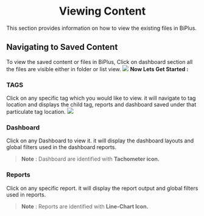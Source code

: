 


<center><h1>Viewing Content</h1></center>

This section provides information on how to view the existing files in BiPlus.

## Navigating to Saved Content 

To view the saved content or files in BiPlus, Click on dashboard section all the files are visible either in folder or list view.
![
](https://raw.githubusercontent.com/sv18042016/fp1/65a7a2016e969da008299fa05bf06e3a17cffa5d/images/view_content.png)
**Now Lets Get Started :**

### TAGS
Click on any specific tag which you would like to view. it will navigate to tag location and displays the child tag, reports and dashboard saved under that particulate tag location.
![
](https://raw.githubusercontent.com/sv18042016/fp1/65a7a2016e969da008299fa05bf06e3a17cffa5d/images/tag.png)

### Dashboard

 Click on any Dashboard to view it. it will display the dashboard layouts and global filters used in the dashboard reports.
> **Note** : Dashboard are identified with **Tachometer icon.**

 ### Reports
 Click on any specific report. it will display the report output and global filters used in reports.
> **Note** : Reports are identified with **Line-Chart Icon.**





<!--stackedit_data:
eyJoaXN0b3J5IjpbMTY3MTE0NTAwLC0xODEzMTQwMTc5LDExNT
k2NDM0OTAsMTE5NTI1MzUxMSw3MDE0NzkwNDIsMTUzNjQ2OTI0
OF19
-->
